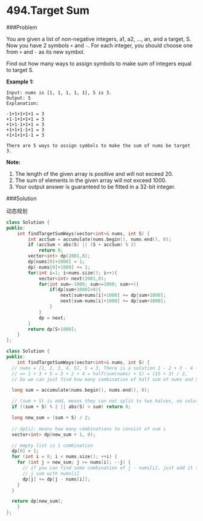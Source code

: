 # 494.Target Sum

###Problem

You are given a list of non-negative integers, a1, a2, ..., an, and a target, S. Now you have 2 symbols `+` and `-`. For each integer, you should choose one from `+` and `-` as its new symbol.

Find out how many ways to assign symbols to make sum of integers equal to target S.

**Example 1:**

```
Input: nums is [1, 1, 1, 1, 1], S is 3. 
Output: 5
Explanation: 

-1+1+1+1+1 = 3
+1-1+1+1+1 = 3
+1+1-1+1+1 = 3
+1+1+1-1+1 = 3
+1+1+1+1-1 = 3

There are 5 ways to assign symbols to make the sum of nums be target 3.
```



**Note:**

1. The length of the given array is positive and will not exceed 20.
2. The sum of elements in the given array will not exceed 1000.
3. Your output answer is guaranteed to be fitted in a 32-bit integer.

###Solution

动态规划

```c++
class Solution {
public:
    int findTargetSumWays(vector<int>& nums, int S) {
        int accSum = accumulate(nums.begin(), nums.end(), 0);
        if (accSum < abs(S) || (S + accSum) % 2)
            return 0;
        vector<int> dp(2001,0);
        dp[nums[0]+1000] = 1;
        dp[-nums[0]+1000] += 1;
        for(int i=1; i<nums.size(); i++){
            vector<int> next(2001,0);
            for(int sum=-1000; sum<=1000; sum++){
                if(dp[sum+1000]>0){
                    next[sum+nums[i]+1000] += dp[sum+1000];
                    next[sum-nums[i]+1000] += dp[sum+1000];
                } 
            }
            dp = next;
        }
        return dp[S+1000];
    }
};
```



```c++
class Solution {
public:
    int findTargetSumWays(vector<int>& nums, int S) {
  // nums = [1, 2, 3, 4, 5], S = 3, There is a solution 1 - 2 + 3 - 4 + 5 = 3,
  // => 1 + 3 + 5 = 3 + 2 + 4 = half(sum(nums) + S) = (15 + 3) / 2,
  // So we can just find how many combination of half sum of nums and S

  long sum = accumulate(nums.begin(), nums.end(), 0);

  // (sum + S) is odd, means they can not split to two halves, no solution
  if ((sum + S) % 2 || abs(S) > sum) return 0;

  long new_sum = (sum + S) / 2;
        
  // dp[i]: means how many combinations to consist of sum i
  vector<int> dp(new_sum + 1, 0);

  // empty list is 1 combination
  dp[0] = 1;
  for (int i = 0; i < nums.size(); ++i) {
    for (int j = new_sum; j >= nums[i]; --j) {
      // if you can find some combination of j - nums[i], just add it to make
      // j sum with nums[i]
      dp[j] += dp[j - nums[i]];
    }
  }

  return dp[new_sum];
    }
};
```



